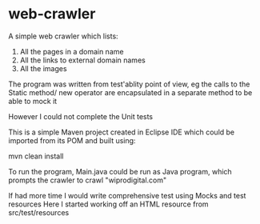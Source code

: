 # web-crawler
A simple web crawler which lists:
1. All the pages in a domain name
2. All the links to external domain names
3. All the images

The program was written from test'ablity point of view, eg the calls to the Static method/ new operator are encapsulated in a separate method to be able to mock it

However I could not complete the Unit tests

This is a simple Maven project created in Eclipse IDE which could be imported from its POM
and built using:

mvn clean install

To run the program, Main.java could be run as Java program, which prompts the crawler to crawl "wiprodigital.com"

If had more time I would write comprehensive test using Mocks and test resources
Here I started working off an HTML resource from src/test/resources
